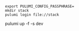 ```
export PULUMI_CONFIG_PASSPHRASE=
mkdir stack
pulumi login file://stack
```

pulumi up -f -s dev
